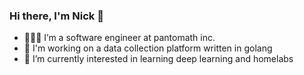 ### Hi there, I'm Nick 👋

- 👨🏽‍💻 I’m a software engineer at pantomath inc.
- 🔭 I'm working on a data collection platform written in golang
- 🌱 I’m currently interested in learning deep learning and homelabs

